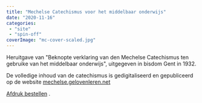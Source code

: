 ```yaml
---
title: "Mechelse Catechismus voor het middelbaar onderwijs"
date: "2020-11-16"
categories: 
 - "site"
 - "spin-off"
coverImage: "mc-cover-scaled.jpg"
---
```


Heruitgave van "Beknopte verklaring van den Mechelse Catechismus ten gebruike van het middelbaar onderwijs", uitgegeven in bisdom Gent in 1932.

<!--more-->

De volledige inhoud van de catechismus is gedigitaliseerd en gepubliceerd op de website [mechelse.gelovenleren.net](https://mechelse.gelovenleren.net/)

[Afdruk bestellen](https://www.boekenbestellen.nl/boek/mechelse-catechismus-ten-gebruike-van-het-middelbaar-onderwijs)
.
